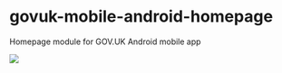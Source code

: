 # govuk-mobile-android-homepage
Homepage module for GOV.UK Android mobile app

[![](https://jitpack.io/v/alphagov/govuk-mobile-android-homepage.svg)](https://jitpack.io/#alphagov/govuk-mobile-android-homepage)
